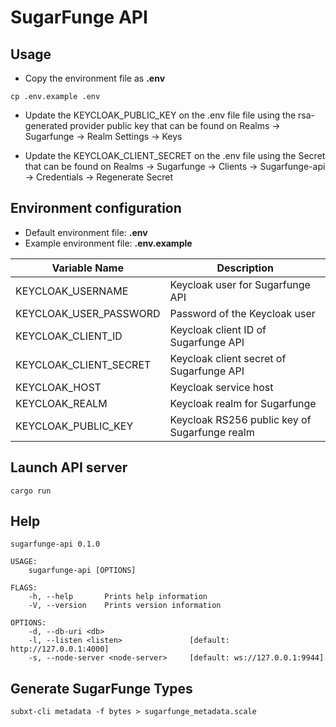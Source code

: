 # SugarFunge API

## Usage
- Copy the environment file as **.env**
```
cp .env.example .env
```

- Update the KEYCLOAK_PUBLIC_KEY on the .env file file using the rsa-generated provider public key that can be found on Realms -> Sugarfunge -> Realm Settings -> Keys

- Update the KEYCLOAK_CLIENT_SECRET on the .env file using the Secret that can be found on Realms -> Sugarfunge -> Clients -> Sugarfunge-api -> Credentials -> Regenerate Secret

## Environment configuration

- Default environment file: **.env**
- Example environment file: **.env.example**

| Variable Name               | Description                                   |
| --------------------------- | --------------------------------------------- |
| KEYCLOAK_USERNAME           | Keycloak user for Sugarfunge API              |
| KEYCLOAK_USER_PASSWORD      | Password of the Keycloak user                 |
| KEYCLOAK_CLIENT_ID          | Keycloak client ID of Sugarfunge API          |
| KEYCLOAK_CLIENT_SECRET      | Keycloak client secret of Sugarfunge API      |
| KEYCLOAK_HOST               | Keycloak service host                         |
| KEYCLOAK_REALM              | Keycloak realm for Sugarfunge                 |
| KEYCLOAK_PUBLIC_KEY         | Keycloak RS256 public key of Sugarfunge realm |

## Launch API server
```
cargo run
```

## Help
```
sugarfunge-api 0.1.0

USAGE:
    sugarfunge-api [OPTIONS]

FLAGS:
    -h, --help       Prints help information
    -V, --version    Prints version information

OPTIONS:
    -d, --db-uri <db>                  
    -l, --listen <listen>               [default: http://127.0.0.1:4000]
    -s, --node-server <node-server>     [default: ws://127.0.0.1:9944]
```

## Generate SugarFunge Types
```
subxt-cli metadata -f bytes > sugarfunge_metadata.scale
```
